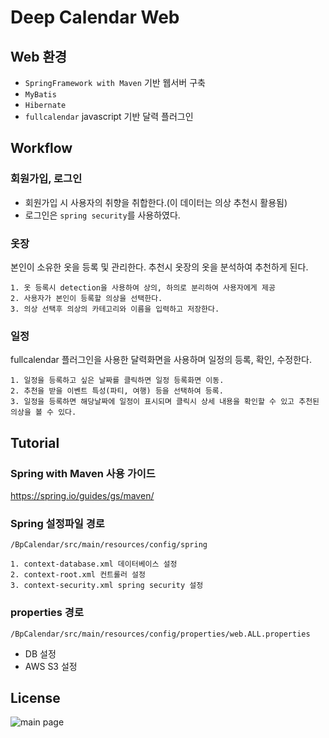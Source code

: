 # Deep Calendar Web

## Web 환경
- `SpringFramework with Maven` 기반 웹서버 구축
- `MyBatis`
- `Hibernate`
- `fullcalendar` javascript 기반 달력 플러그인

## Workflow

### 회원가입, 로그인

- 회원가입 시 사용자의 취향을 취합한다.(이 데이터는 의상 추천시 활용됨)
- 로그인은 `spring security`를 사용하였다.

### 옷장

본인이 소유한 옷을 등록 및 관리한다. 
추천시 옷장의 옷을 분석하여 추천하게 된다.

    1. 옷 등록시 detection을 사용하여 상의, 하의로 분리하여 사용자에게 제공
    2. 사용자가 본인이 등록할 의상을 선택한다.  
    3. 의상 선택후 의상의 카테고리와 이름을 입력하고 저장한다.

### 일정
fullcalendar 플러그인을 사용한 달력화면을 사용하며 일정의 등록, 확인, 수정한다.  

    1. 일정을 등록하고 싶은 날짜를 클릭하면 일정 등록화면 이동.
    2. 추천을 받을 이벤트 특성(파티, 여행) 등을 선택하여 등록.
    3. 일정을 등록하면 해당날짜에 일정이 표시되며 클릭시 상세 내용을 확인할 수 있고 추천된 의상을 볼 수 있다.

## Tutorial

### Spring with Maven 사용 가이드
https://spring.io/guides/gs/maven/ 

### Spring 설정파일 경로 
```
/BpCalendar/src/main/resources/config/spring
```
    1. context-database.xml 데이터베이스 설정
    2. context-root.xml 컨트롤러 설정
    3. context-security.xml spring security 설정
  
### properties 경로 
```
/BpCalendar/src/main/resources/config/properties/web.ALL.properties
```
- DB 설정 
- AWS S3 설정

## License
![main page](../bplogo.jpg)
